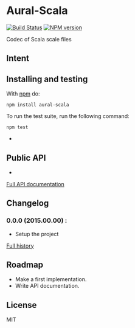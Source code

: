 # Aural-Scala

[![Build Status](https://travis-ci.org/kchapelier/aural-scala)](https://travis-ci.org/kchapelier/aural-scala) [![NPM version](https://badge.fury.io/js/aural-scala.svg)](http://badge.fury.io/js/aural-scala)

Codec of Scala scale files

## Intent



## Installing and testing

With [npm](http://npmjs.org) do:

```
npm install aural-scala
```

To run the test suite, run the following command:

```
npm test
```

*

## Public API

*

[Full API documentation](https://github.com/kchapelier/aural-scala/blob/master/API.md)

## Changelog

### 0.0.0 (2015.00.00) :

* Setup the project

[Full history](https://github.com/kchapelier/aural-scala/blob/master/CHANGELOG.md)

## Roadmap

* Make a first implementation.
* Write API documentation.

## License

MIT

